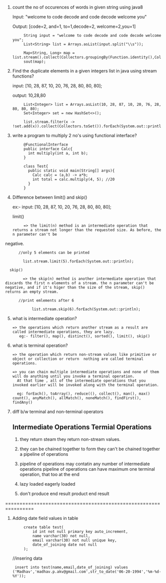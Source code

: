1. count the no of occurences of words in given string using java8
    
    Input: "welcome to code decode and code decode welcome you"
    
    Output: [code=2, and=1, to=1,decode=2, welcome=2,you=1]
    
            String input = "welcome to code decode and code decode welcome you";
            List<String> list = Arrays.asList(input.split("\\s"));
    
            Map<String, Long> map = list.stream().collect(Collectors.groupingBy(Function.identity(),Collectors.counting()));
            sout(map);

2. Find the duplicate elements in a given integers list in java using stream functions?
  
    input: [10, 28, 87, 10, 20, 76, 28, 80, 80, 80];
    
    output: 10,28,80
      
            List<Integer> list = Arrays.asList(10, 28, 87, 10, 20, 76, 28, 80, 80, 80);
            Set<Integer> set = new HashSet<>();

            list.stream.filter(x -> !set.add(x)).collect(Collectors.toSet()).forEach(System.out::println);

3. write a program to multiply 2 no's using functional interface?
    
            @FunctionalInterface
            public interface Calc{
              int multiply(int a, int b);
            }
    
            class Test{
              public static void main(String[] args){
                Calc calc = (a,b) -> a*b;
                int total = calc.multiply(4, 5); //20
              }
            }

4. Difference between limit() and skip()
  
      ex:- input: [10, 28, 87, 10, 20, 76, 28, 80, 80, 80];
  
      limit() 
      
            => the limit(n) method is an intermediate operation that returns a stream not longer than the requested size. As before, the n parameter can't be
negative.
          
          //only 5 elements can be printed
          
            list.stream.limit(5).forEach(System.out::println);

      skip() 
      
            => the skip(n) method is another intermediate operation that discards the first n elements of a stream. the n parameter can't be negative, and if it's higer than the size of the stream, skip() returns an empty stream.
            
          //print emlements after 6 
          
                list.stream.skip(6).forEach(System.out::println);

5. what is intermediate operation?
    
       => the operations which return another stream as a result are called intermediate operations, they are lazy.
          eg:- filter(), map(), distinct(), sorted(), limit(), skip()
            
6. what is terminal operation?

        
       => the operation which return non-stream values like primitive or object or collection or return  nothing are called terminal operations.
       
       => you can chain multiple intermediate operations and none of them will do anything until you invoke a terminal operation. 
         At that time , all of the intermediate operations that you invoked earlier will be invoked along with the terminal operation.
         
         eg: forEach(), toArray(), reduce((), collect(), man(), max() count(), anyMatch(), allMatch(), noneMatch(), findFirst(), findAny()
                                          

7. diff b/w terminal and non-terminal operators
      
      Intermediate Operations                                                               Termial Operations
      ------------------------------------------------------------------------------------------------------------------------------------------------------------
      1. they return steam                                                                  they return non-stream values.


      2. they can be chained together to form                                                they can't be chained together
         a pipeline of operations
         
      3. pipeline of operations may contatin any number of intermediate operations        pipeline of operations can have maximum one terminal operation, that too at the end
         
      4. lazy loaded                                eagerly loaded
      
      5. don't produce end result                   product end result


================================================================

1. Adding date field values in table

            create table test(
                id int not null primary key auto_increment,
                name varchar(30) not null,
                email varchar(30) not null unique key,
                date_of_joining date not null
            );
    
    //insering data
    
        insert into test(name,email,date_of_joining) values ('Madhav','madhav.p.akv@gmail.com',str_to_date('06-20-1994','%m-%d-%Y'));
           
  
  
  
  
  
  
  
  
  
  
  
  
  
  
  
  
    
